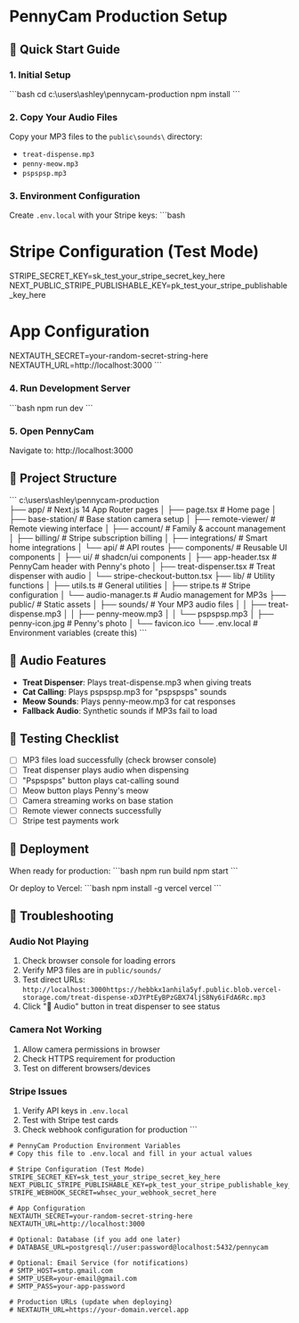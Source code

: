 # PennyCam Production Setup

## 🚀 Quick Start Guide

### 1. Initial Setup
\`\`\`bash
cd c:\users\ashley\pennycam-production
npm install
\`\`\`

### 2. Copy Your Audio Files
Copy your MP3 files to the `public\sounds\` directory:
- `treat-dispense.mp3`
- `penny-meow.mp3` 
- `pspspsp.mp3`

### 3. Environment Configuration
Create `.env.local` with your Stripe keys:
\`\`\`bash
# Stripe Configuration (Test Mode)
STRIPE_SECRET_KEY=sk_test_your_stripe_secret_key_here
NEXT_PUBLIC_STRIPE_PUBLISHABLE_KEY=pk_test_your_stripe_publishable_key_here

# App Configuration
NEXTAUTH_SECRET=your-random-secret-string-here
NEXTAUTH_URL=http://localhost:3000
\`\`\`

### 4. Run Development Server
\`\`\`bash
npm run dev
\`\`\`

### 5. Open PennyCam
Navigate to: http://localhost:3000

## 📁 Project Structure
\`\`\`
c:\users\ashley\pennycam-production\
├── app/                    # Next.js 14 App Router pages
│   ├── page.tsx           # Home page
│   ├── base-station/      # Base station camera setup
│   ├── remote-viewer/     # Remote viewing interface
│   ├── account/           # Family & account management
│   ├── billing/           # Stripe subscription billing
│   ├── integrations/      # Smart home integrations
│   └── api/               # API routes
├── components/            # Reusable UI components
│   ├── ui/               # shadcn/ui components
│   ├── app-header.tsx    # PennyCam header with Penny's photo
│   ├── treat-dispenser.tsx # Treat dispenser with audio
│   └── stripe-checkout-button.tsx
├── lib/                  # Utility functions
│   ├── utils.ts         # General utilities
│   ├── stripe.ts        # Stripe configuration
│   └── audio-manager.ts # Audio management for MP3s
├── public/              # Static assets
│   ├── sounds/          # Your MP3 audio files
│   │   ├── treat-dispense.mp3
│   │   ├── penny-meow.mp3
│   │   └── pspspsp.mp3
│   ├── penny-icon.jpg   # Penny's photo
│   └── favicon.ico
└── .env.local          # Environment variables (create this)
\`\`\`

## 🎵 Audio Features
- **Treat Dispenser**: Plays treat-dispense.mp3 when giving treats
- **Cat Calling**: Plays pspspsp.mp3 for "pspspsps" sounds
- **Meow Sounds**: Plays penny-meow.mp3 for cat responses
- **Fallback Audio**: Synthetic sounds if MP3s fail to load

## 🔧 Testing Checklist
- [ ] MP3 files load successfully (check browser console)
- [ ] Treat dispenser plays audio when dispensing
- [ ] "Pspspsps" button plays cat-calling sound
- [ ] Meow button plays Penny's meow
- [ ] Camera streaming works on base station
- [ ] Remote viewer connects successfully
- [ ] Stripe test payments work

## 🚀 Deployment
When ready for production:
\`\`\`bash
npm run build
npm start
\`\`\`

Or deploy to Vercel:
\`\`\`bash
npm install -g vercel
vercel
\`\`\`

## 🐛 Troubleshooting

### Audio Not Playing
1. Check browser console for loading errors
2. Verify MP3 files are in `public/sounds/`
3. Test direct URLs: `http://localhost:3000https://hebbkx1anhila5yf.public.blob.vercel-storage.com/treat-dispense-xDJYPtEyBPzGBX74ljS8Ny6iFdA6Rc.mp3`
4. Click "🎵 Audio" button in treat dispenser to see status

### Camera Not Working
1. Allow camera permissions in browser
2. Check HTTPS requirement for production
3. Test on different browsers/devices

### Stripe Issues
1. Verify API keys in `.env.local`
2. Test with Stripe test cards
3. Check webhook configuration for production
\`\`\`

```plaintext file=".env.local.template"
# PennyCam Production Environment Variables
# Copy this file to .env.local and fill in your actual values

# Stripe Configuration (Test Mode)
STRIPE_SECRET_KEY=sk_test_your_stripe_secret_key_here
NEXT_PUBLIC_STRIPE_PUBLISHABLE_KEY=pk_test_your_stripe_publishable_key_here
STRIPE_WEBHOOK_SECRET=whsec_your_webhook_secret_here

# App Configuration
NEXTAUTH_SECRET=your-random-secret-string-here
NEXTAUTH_URL=http://localhost:3000

# Optional: Database (if you add one later)
# DATABASE_URL=postgresql://user:password@localhost:5432/pennycam

# Optional: Email Service (for notifications)
# SMTP_HOST=smtp.gmail.com
# SMTP_USER=your-email@gmail.com
# SMTP_PASS=your-app-password

# Production URLs (update when deploying)
# NEXTAUTH_URL=https://your-domain.vercel.app
